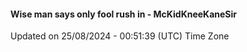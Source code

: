 #### Wise man says only fool rush in - McKidKneeKaneSir
Updated on 25/08/2024 - 00:51:39 (UTC) Time Zone
